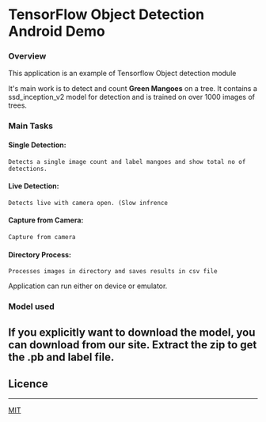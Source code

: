 # TensorFlow Object Detection Android Demo
### Overview
This application is an example of Tensorflow Object detection module

It's main work is to detect and count **Green Mangoes** on a tree. It contains a ssd_inception_v2 model for detection and is trained
on over 1000 images of trees.
### Main Tasks
#### Single Detection:
	Detects a single image count and label mangoes and show total no of detections.
#### Live Detection:
	Detects live with camera open. (Slow infrence
#### Capture from Camera:
	Capture from camera
#### Directory Process:
	Processes images in directory and saves results in csv file

Application can run either on device or emulator.



### Model used
If you explicitly want to download the model, you can download from our site. Extract the zip to get the .pb and label file.
 ---
 ## Licence
 ---
 [MIT](https://github.com/faizan170/mango-detection-android/edit/master/LICENCE)
